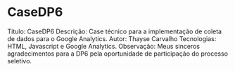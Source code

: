 # CaseDP6
Titulo: CaseDP6
Descrição: Case técnico para a implementação de coleta de dados para o Google Analytics.
Autor: Thayse Carvalho
Tecnologias: HTML, Javascript e Google Analytics.
Observação: Meus sinceros agradecimentos para a DP6 pela oportunidade de participação do processo seletivo.
